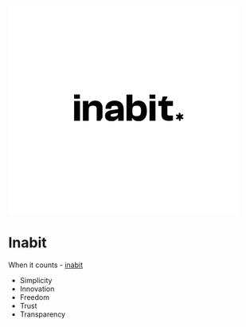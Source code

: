 ![Logo](/src/assets/inabit-logo.png)

# Inabit

When it counts - [inabit](https://inabit.com/)

* Simplicity
* Innovation
* Freedom
* Trust
* Transparency
